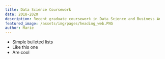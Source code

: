 ```yaml
---
title: Data Science Coursework
date: 2018-2020
description: Recent graduate coursework in Data Science and Business Analytics at UNCC:
featured_image: /assets/img/pages/heading_web.PNG
author: Marie
---
```


* Simple bulleted lists
* Like this one
* Are cool






